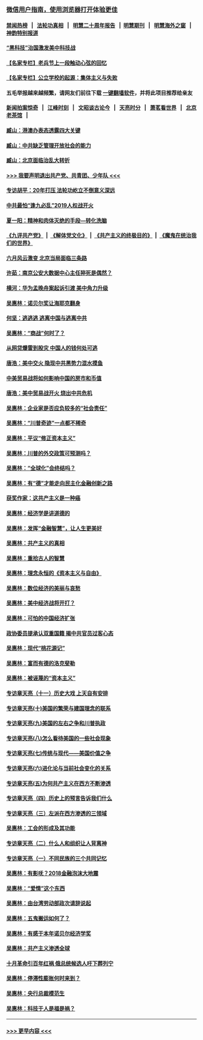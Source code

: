 ### [微信用户指南，使用浏览器打开体验更佳](https://github.com/gfw-breaker/banned-news1/blob/master/indexes/wechat-guide.md?t=0)
#### [禁闻热榜](热点新闻.md?t=0)  &nbsp;&nbsp;|&nbsp;&nbsp; [法轮功真相](https://github.com/gfw-breaker/truth/blob/master/README.md?t=0) &nbsp;&nbsp;|&nbsp;&nbsp; [明慧二十周年报告](https://github.com/gfw-breaker/mh-reports/blob/master/README.md?t=0) &nbsp;&nbsp;|&nbsp;&nbsp;[明慧期刊](https://github.com/gfw-breaker/mh-qikan) &nbsp;&nbsp;|&nbsp;&nbsp; [明慧海外之窗](https://github.com/gfw-breaker/mh-news/blob/master/README.md?t=0) &nbsp;&nbsp;|&nbsp;&nbsp; [神韵特别报道](https://github.com/gfw-breaker/mh-news/blob/master/shenyun.md?t=0)
#### [“黑科技”治国激发美中科技战](../pages/nsc423/n11638056.md?t=02090602) 
#### [【名家专栏】老兵节上一段触动心弦的回忆](../pages/nsc423/n11646016.md?t=02090602) 
#### [【名家专栏】公立学校的起源：集体主义与失败](../pages/nsc423/n11601833.md?t=02090602) 
#### 五毛举报越来越频繁，请网友们前往下载 [一键翻墙软件](https://github.com/gfw-breaker/ssr-accounts)，并将此项目推荐给亲友
#### [新闻拍案惊奇](https://github.com/gfw-breaker/banned-news1/blob/master/pages/link4.md) &nbsp;&nbsp;|&nbsp;&nbsp; [江峰时刻](https://github.com/gfw-breaker/banned-news1/blob/master/pages/link4.md) &nbsp;&nbsp;|&nbsp;&nbsp; [文昭谈古论今](https://github.com/gfw-breaker/banned-news1/blob/master/pages/link4.md) &nbsp;&nbsp;|&nbsp;&nbsp; [天亮时分](https://github.com/gfw-breaker/banned-news1/blob/master/pages/link4.md) &nbsp;&nbsp;|&nbsp;&nbsp; [萧茗看世界](https://github.com/gfw-breaker/banned-news1/blob/master/pages/link4.md) &nbsp;&nbsp;|&nbsp;&nbsp; [北京老茶馆](https://github.com/gfw-breaker/banned-news1/blob/master/pages/link4.md) &nbsp;&nbsp;|&nbsp;&nbsp; 
#### [臧山：港澳办表态透露四大关键](../pages/nsc423/n11421628.md?t=02090602) 
#### [臧山：中共缺乏管理开放社会的能力](../pages/nsc423/n11407457.md?t=02090602) 
#### [臧山：北京面临治乱大转折](../pages/nsc423/n11406895.md?t=02090602) 
#### [>>> 我要声明退出共产党、共青团、少年队 <<<](https://github.com/begood0513/goodnews/blob/master/quit/letter.md) 
#### [专访胡平：20年打压 法轮功屹立不倒意义深远](../pages/nsc423/n11398800.md?t=02090602) 
#### [中共最怕“逢九必乱”2019人权战开火](../pages/nsc423/n11385248.md?t=02090602) 
#### [夏一阳：精神和肉体灭绝的手段—转化洗脑](../pages/nsc423/n11368250.md?t=02090602) 
#### [《九评共产党》](https://github.com/begood0513/9ping.md/blob/master/README.md) &nbsp;|&nbsp; [《解体党文化》](../../../../jtdwh.md/blob/master/README.md)  &nbsp;|&nbsp; [《共产主义的终极目的》](../../../../gczydzjmd.md/blob/master/README.md) &nbsp;|&nbsp; [《魔鬼在统治我们的世界》](../../../../mgztzwmdsj.md/blob/master/README.md) 
#### [六月风云激变 北京当局面临三条路](../pages/nsc423/n11313668.md?t=02090602) 
#### [许茹：南京公安大数据中心主任猝死是偶然？](../pages/nsc423/n11064744.md?t=02090602) 
#### [横河：华为孟晚舟案起诉引渡 美中角力升级](../pages/nsc423/n11027230.md?t=02090602) 
#### [吴惠林：诺贝尔奖让海耶克翻身](../pages/nsc423/n10890049.md?t=02090602) 
#### [何坚：逃逃逃 逃离中国与逃离中共](../pages/nsc423/n10592891.md?t=02090602) 
#### [吴惠林：“商战”何时了？](../pages/nsc423/n10573558.md?t=02090602) 
#### [从网贷爆雷到股灾 中国人的钱何处可逃](../pages/nsc423/n10572800.md?t=02090602) 
#### [唐浩：美中交火 隐现中共黑势力混水摸鱼](../pages/nsc423/n10544040.md?t=02090602) 
#### [中美贸易战将如何影响中国的房市和币值](../pages/nsc423/n10543697.md?t=02090602) 
#### [唐浩：美中贸易战开火 烧出中共危机](../pages/nsc423/n10540126.md?t=02090602) 
#### [吴惠林：企业家是否应负较多的“社会责任”](../pages/nsc423/n10535022.md?t=02090602) 
#### [吴惠林：“川普奇迹”一点都不稀奇](../pages/nsc423/n10512808.md?t=02090602) 
#### [吴惠林：平议“修正资本主义”](../pages/nsc423/n10495724.md?t=02090602) 
#### [吴惠林：川普的外交政策可预测吗？](../pages/nsc423/n10462387.md?t=02090602) 
#### [吴惠林：“全球化”会终结吗？](../pages/nsc423/n10452838.md?t=02090602) 
#### [吴惠林：有“德”才能走向民主化金融创新之路](../pages/nsc423/n10432292.md?t=02090602) 
#### [获奖作家：这共产主义是一种癌](../pages/nsc423/n10431541.md?t=02090602) 
#### [吴惠林：经济学是讲道德的](../pages/nsc423/n10398014.md?t=02090602) 
#### [吴惠林：发挥“金融智慧”，让人生更美好](../pages/nsc423/n10375019.md?t=02090602) 
#### [吴惠林：共产主义的真相](../pages/nsc423/n10351394.md?t=02090602) 
#### [吴惠林：重拾古人的智慧](../pages/nsc423/n10337691.md?t=02090602) 
#### [吴惠林：理念永恒的《资本主义与自由》](../pages/nsc423/n10316274.md?t=02090602) 
#### [吴惠林：数位经济的美丽与哀愁](../pages/nsc423/n10292946.md?t=02090602) 
#### [吴惠林：美中经济战将开打？](../pages/nsc423/n10258825.md?t=02090602) 
#### [吴惠林：可怕的中国经济扩张](../pages/nsc423/n10219147.md?t=02090602) 
#### [政协委员提承认双重国籍 揭中共官员过客心态](../pages/nsc423/n10208809.md?t=02090602) 
#### [吴惠林：现代“桃花源记”](../pages/nsc423/n10185234.md?t=02090602) 
#### [吴惠林：富而有德的洛克斐勒](../pages/nsc423/n10142264.md?t=02090602) 
#### [吴惠林：被诬蔑的“资本主义”](../pages/nsc423/n10124816.md?t=02090602) 
#### [专访章天亮（十一）历史大戏 上天自有安排](../pages/nsc423/n10094905.md?t=02090602) 
#### [专访章天亮(十)美国的繁荣与建国理念的联系](../pages/nsc423/n10094899.md?t=02090602) 
#### [专访章天亮(九)美国的左右之争和川普执政](../pages/nsc423/n10094889.md?t=02090602) 
#### [专访章天亮(八)怎么看待美国的一些社会现象](../pages/nsc423/n10094857.md?t=02090602) 
#### [专访章天亮(七)传统与现代——美国价值之争](../pages/nsc423/n10093140.md?t=02090602) 
#### [专访章天亮(六)进化论与当前社会变化的关系](../pages/nsc423/n10092036.md?t=02090602) 
#### [专访章天亮(五)为何共产主义在西方不断渗透](../pages/nsc423/n10083620.md?t=02090602) 
#### [专访章天亮（四）历史上的预言告诉我们什么](../pages/nsc423/n10083606.md?t=02090602) 
#### [专访章天亮（三）左派在西方渗透的三领域](../pages/nsc423/n10081115.md?t=02090602) 
#### [吴惠林：工会的形成及其功能](../pages/nsc423/n10080633.md?t=02090602) 
#### [专访章天亮（二）什么人和组织让人背离神](../pages/nsc423/n10076637.md?t=02090602) 
#### [专访章天亮（一）不同民族的三个共同记忆](../pages/nsc423/n10074188.md?t=02090602) 
#### [吴惠林：有影呒？2018金融泡沫大地震](../pages/nsc423/n10040534.md?t=02090602) 
#### [吴惠林：“爱情”这个东西](../pages/nsc423/n10019423.md?t=02090602) 
#### [吴惠林：由台湾劳动部政次请辞说起](../pages/nsc423/n9979679.md?t=02090602) 
#### [吴惠林：五鬼搬运如何了？](../pages/nsc423/n9925338.md?t=02090602) 
#### [吴惠林：有感于本年诺贝尔经济学奖](../pages/nsc423/n9871883.md?t=02090602) 
#### [吴惠林：共产主义渗透全球](../pages/nsc423/n9812748.md?t=02090602) 
#### [十月革命引百年红祸 俄总统候选人吁下葬列宁](../pages/nsc423/n9810182.md?t=02090602) 
#### [吴惠林：停滞性膨胀何时来到？](../pages/nsc423/n9764136.md?t=02090602) 
#### [吴惠林：央行总裁模范生](../pages/nsc423/n9728134.md?t=02090602) 
#### [吴惠林：科技于人是福是祸？](../pages/nsc423/n9672982.md?t=02090602) 

----
#### [ >>> 更早内容 <<< ](../indexes/nsc423-earlier.md)
